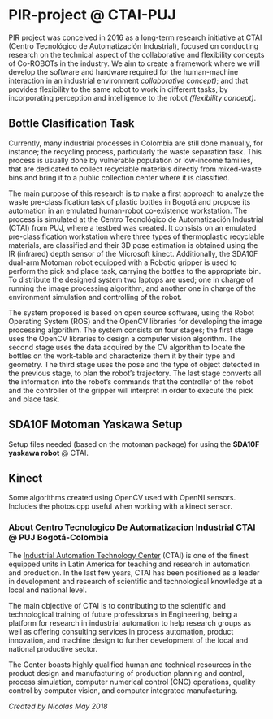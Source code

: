 # PIR-project @ CTAI-PUJ

PIR project was conceived in 2016 as a long-term research initiative at CTAI (Centro Tecnológico de Automatización Industrial), focused on conducting research on the technical aspect of the collaborative and flexibility concepts of Co-ROBOTs in the industry. We aim to create a framework where we will develop the software and hardware required for the human-machine interaction in an industrial environment *collaborative concept)*; and that provides flexibility to the same robot to work in different tasks, by incorporating perception and intelligence to the robot *(flexibility concept)*.

## Bottle Clasification Task

Currently, many industrial processes in Colombia are still done manually, for instance; the recycling process, particularly the waste separation task. This process is usually done by vulnerable population or low-income families, that are dedicated to collect recyclable materials directly from mixed-waste bins and bring it to a public collection center where it is classified.

The main purpose of this research is to make a first approach to analyze the waste pre-classification task of plastic bottles in Bogotá and propose its automation in an emulated human-robot co-existence workstation. The process is simulated at the Centro Tecnológico de Automatización Industrial (CTAI) from PUJ, where a testbed was created. It consists on an emulated pre-classification workstation where  three types of  thermoplastic recyclable materials, are classified and their 3D pose estimation is obtained using the IR (infrared) depth sensor of the Microsoft kinect. Additionally, the SDA10F dual-arm Motoman robot equipped with a Robotiq gripper is used to perform the pick and place task, carrying the bottles to the appropriate bin. To distribute the designed system two laptops are used; one in charge of running the image processing algorithm, and another one in charge of the environment simulation and controlling of the robot.

The system proposed is based on open source software, using the Robot Operating System (ROS) and the OpenCV libraries for developing the image processing algorithm. The system consists on four stages; the first stage uses the OpenCV libraries to design a computer vision algorithm. The second stage uses the data acquired by the CV algorithm to locate the bottles on the work-table and characterize them it by their type and geometry. The third stage uses the pose and the type of object detected in the previous stage, to plan the robot’s trajectory. The last stage converts all the information into the robot’s commands that the controller of the robot and the controller of the gripper will interpret in order to execute the pick and place task. 

## SDA10F Motoman Yaskawa Setup

Setup files needed (based on the motoman package) for using the **SDA10F yaskawa robot** @ CTAI.

## Kinect

Some algorithms created using OpenCV used with OpenNI sensors. Includes the photos.cpp useful when working with a kinect sensor.

### About Centro Tecnologico De Automatizacion Industrial CTAI @ PUJ Bogotá-Colombia

The [Industrial Automation Technology Center](http://www.javeriana.edu.co/blogs/ctai/english-home/) (CTAI) is one of the finest equipped units in Latin America for teaching and research in automation and production. In the last few years, CTAI has been positioned as a leader in development and research of scientific and technological knowledge at a local and national level.

The main objective of CTAI is to contributing to the scientific and technological training of future professionals in Engineering, being a platform for research in industrial automation to help research groups as well as offering consulting services in process automation, product innovation, and machine design to further development of the local and national productive sector.

The Center boasts highly qualified human and technical resources in the product design and manufacturing of production planning and control, process simulation, computer numerical control (CNC) operations, quality control by computer vision, and computer integrated manufacturing.

*Created by Nicolas May 2018*
